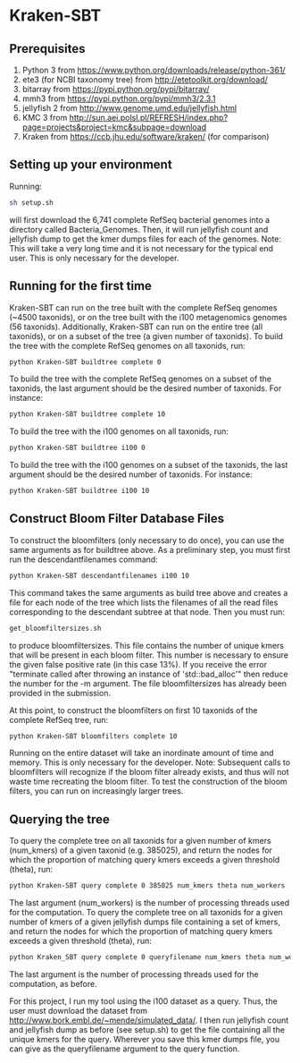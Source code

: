 # Kraken-SBT

## Prerequisites
1. Python 3 from https://www.python.org/downloads/release/python-361/
2. ete3 (for NCBI taxonomy tree) from http://etetoolkit.org/download/
3. bitarray from https://pypi.python.org/pypi/bitarray/
4. mmh3 from https://pypi.python.org/pypi/mmh3/2.3.1
5. jellyfish 2 from http://www.genome.umd.edu/jellyfish.html
6. KMC 3 from http://sun.aei.polsl.pl/REFRESH/index.php?page=projects&project=kmc&subpage=download
7. Kraken from https://ccb.jhu.edu/software/kraken/ (for comparison)

## Setting up your environment
Running:
```bash
sh setup.sh
```
will first download the 6,741 complete RefSeq bacterial genomes into a directory called Bacteria_Genomes. Then, it will run jellyfish count and jellyfish dump to get the kmer dumps files for each of the genomes.
Note: This will take a very long time and it is not necessary for the typical end user. This is only necessary for the developer.

## Running for the first time
Kraken-SBT can run on the tree built with the complete RefSeq genomes (~4500 taxonids), or on the tree built with the i100 metagenomics genomes (56 taxonids). Additionally, Kraken-SBT can run on the entire tree (all taxonids), or on a subset of the tree (a given number of taxonids). To build the tree with the complete RefSeq genomes on all taxonids, run:
```bash
python Kraken-SBT buildtree complete 0
```
To build the tree with the complete RefSeq genomes on a subset of the taxonids, the last argument should be the desired number of taxonids. For instance:
```bash
python Kraken-SBT buildtree complete 10
```
To build the tree with the i100 genomes on all taxonids, run:
```bash
python Kraken-SBT buildtree i100 0
```
To build the tree with the i100 genomes on a subset of the taxonids, the last argument should be the desired number of taxonids. For instance:
```bash
python Kraken-SBT buildtree i100 10
```
## Construct Bloom Filter Database Files
To construct the bloomfilters (only necessary to do once), you can use the same arguments as for buildtree above. As a preliminary step, you must first run the descendantfilenames command:
```bash
python Kraken-SBT descendantfilenames i100 10
```
This command takes the same arguments as build tree above and creates a file for each node of the tree which lists the filenames of all the read files corresponding to the descendant subtree at that node. Then you must run:
```bash
get_bloomfiltersizes.sh
```
to produce bloomfiltersizes. This file contains the number of unique kmers that will be present in each bloom filter. This number is necessary to ensure the given false positive rate (in this case 13%). If you receive the error "terminate called after throwing an instance of 'std::bad_alloc'" then reduce the number for the -m argument. The file bloomfiltersizes has already been provided in the submission.

At this point, to construct the bloomfilters on first 10 taxonids of the complete RefSeq tree, run:
```bash
python Kraken-SBT bloomfilters complete 10
```
Running on the entire dataset will take an inordinate amount of time and memory. This is only necessary for the developer. Note: Subsequent calls to bloomfilters will recognize if the bloom filter already exists, and thus will not waste time recreating the bloom filter. To test the construction of the bloom filters, you can run on increasingly larger trees.

## Querying the tree
To query the complete tree on all taxonids for a given number of kmers (num_kmers) of a given taxonid (e.g. 385025), and return the nodes for which the proportion of matching query kmers exceeds a given threshold (theta), run:
```bash
python Kraken-SBT query complete 0 385025 num_kmers theta num_workers
```
The last argument (num_workers) is the number of processing threads used for the computation.
To query the complete tree on all taxonids for a given number of kmers of a given jellyfish dumps file containing a set of kmers, and return the nodes for which the proportion of matching query kmers exceeds a given threshold (theta), run:
```bash
python Kraken_SBT query complete 0 queryfilename num_kmers theta num_workers
```
The last argument is the number of processing threads used for the computation, as before.

For this project, I run my tool using the i100 dataset as a query. Thus, the user must download the dataset from http://www.bork.embl.de/~mende/simulated_data/. I then run jellyfish count and jellyfish dump as before (see setup.sh) to get the file containing all the unique kmers for the query. Wherever you save this kmer dumps file, you can give as the queryfilename argument to the query function.
